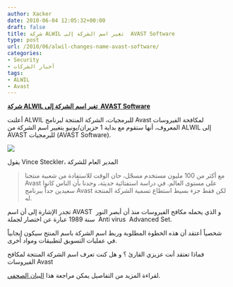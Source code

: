 ```yaml
---
author: Xacker
date: 2010-06-04 12:05:32+00:00
draft: false
title: شركة ALWIL تغير اسم الشركة إلى  AVAST Software
type: post
url: /2010/06/alwil-changes-name-avast-software/
categories:
- Security
- أخبار الشركات
tags:
- ALWIL
- Avast
---
```


[**شركة ALWIL تغير اسم الشركة إلى  AVAST Software**](http://www.it-scoop.com/2010/06/alwil-changes-name-avast-software)


أعلنت ALWIL للبرمجيات، الشركة المنتجة لبرنامج Avast لمكافحة الفيروسات المعروف، أنها ستقوم مع بداية 1 حزيران/يونيو بتغيير اسم الشركة من ALWIL إلى AVAST للبرمجيات (AVAST Software).

[![](http://www.it-scoop.com/wp-content/uploads/2010/06/avast-logo.png)
](http://www.it-scoop.com/2010/06/alwil-changes-name-avast-software)

يقول Vince Steckler، المدير العام للشركة


<blockquote>مع أكثر من 100 مليون مستخدم مسجّل، حان الوقت للاستفادة من شعبية منتجنا Avast على مستوى العالم. في دراسة استفتائية حديثة، وجدنا بأن الناس كانوا سعيدين جداً ببرنامج Avast لكن فقط جزء بسيط استطاع تسمية الشركة المنتجة له.</blockquote>


تجدر الإشارة إلى أن اسم AVAST  و الذي يحمله مكافح الفيروسات منذ أن أبصر النور سنة 1989 عبارة عن اختصار لجملة  Anti virus  Advanced Set.

شخصياً أعتقد أن هذه الخطوة المطلوبة وربط اسم الشركة باسم المنتج سيكون إيجابياً في عمليات التسويق لتطبيقات ومواد أخرى.

فماذا تعتقد أنت عزيزي القارئ ؟ و هل كنت تعرف اسم الشركة المنتجة لمكافح الفيروسات Avast

لقراءة المزيد من التفاصيل يمكن مراجعة هذا [البيان الصحفي](http://www.avast.com/en-gb/pr-avast-software-is-the-new-company-name).
